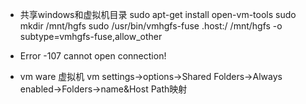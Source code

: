 * 共享windows和虚拟机目录
sudo apt-get install open-vm-tools
sudo mkdir /mnt/hgfs
sudo /usr/bin/vmhgfs-fuse .host:/ /mnt/hgfs -o subtype=vmhgfs-fuse,allow_other

* Error -107 cannot open connection!
* vm ware 虚拟机 vm settings->options->Shared Folders->Always enabled->Folders->name&Host Path映射